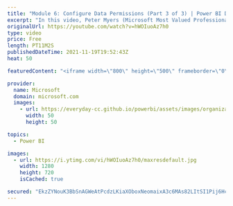 ```yaml
---
title: "Module 6: Configure Data Permissions (Part 3 of 3) | Power BI Developer in a Day"
excerpt: "In this video, Peter Myers (Microsoft Most Valued Professional, and course developer) demonstrates how to create roles, and how to develop a data-driven security design. It is video 17 of 21.  The Power BI Developer in a Day online course empowers you as an app developer with the technical knowledge"
originalUrl: https://youtube.com/watch?v=hWOIuoAz7h0
type: video
price: Free
length: PT11M2S
publishedDateTime: 2021-11-19T19:52:43Z
heat: 50

featuredContent: "<iframe width=\"800\" height=\"500\" frameborder=\"0\" src=\"https://www.youtube.com/embed/hWOIuoAz7h0\" allow=\"accelerometer; autoplay; encrypted-media; gyroscope; picture-in-picture\" allowfullscreen></iframe>"

provider:
  name: Microsoft
  domain: microsoft.com
  images:
    - url: https://everyday-cc.github.io/powerbi/assets/images/organizations/microsoft.com-50x50.jpg
      width: 50
      height: 50

topics:
  - Power BI

images:
  - url: https://i.ytimg.com/vi/hWOIuoAz7h0/maxresdefault.jpg
    width: 1280
    height: 720
    isCached: true

secured: "EkzZYNouK3BbSnAGWeAtPcdzLKiaXOboxNeomaixA3c6MAs82LItSI1Pij6Hcidk9+HIYL2g2x6Ockn49v6w87ybPtf1bDqXa5cqajT9QxjRqpg8ym/rhrmYqBkNQ89Grl8ejUeIYiGQ773N0dUUoqcVoKXIzRIWe5nQ+Zd3rkWEUfa7MQ1e4l3/B0DyTz3QQFJyk55U7F6BV1aduKyUebLzN3D3FtXb/jYf8EXYIhxBcoICk+/mWlumCFkcFAOuN31TlValQpt1HnphcbBua/RkHh3JnoLpJnNA/pIMYaNDoowgosEVRm9yBgt119v3NWWWsiKJhAChSDk5k5eKKn9JQD6fctccgYJyGhp7eCM60MY5T2tx6CNEN5Njjzycp0mrWK693R3Y946h+/fu6/ws1H015Pwt03tz2X2bNOY=;XledzvZcZiQ2dhGhVNOQAg=="
---
```


